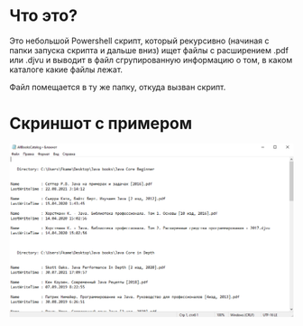# Что это?
Это небольшой Powershell скрипт, который рекурсивно (начиная с папки запуска скрипта и дальше вниз) ищет файлы с расширением .pdf или .djvu и выводит в файл сгрупированную информацию о том, в каком каталоге какие файлы лежат.

Файл помещается в ту же папку, откуда вызван скрипт.

# Скриншот с примером
![здесь должен быть скриншот, но он куда-то пропал](example.png)


